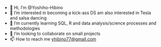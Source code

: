 - 👋 Hi, I’m @Yoshiho-Hibino
- 👀 I’m interested in becoming a kick-ass DS am also interested in Tesla and salsa dancing
- 🌱 I’m currently learning SQL, R and data analysis/science processes and methodologies
- 💞️ I’m looking to collaborate on small projects
- 📫 How to reach me yhibino77@gmail.com

<!---
Yoshiho-Hibino/Yoshiho-Hibino is a ✨ special ✨ repository because its `README.md` (this file) appears on your GitHub profile.
You can click the Preview link to take a look at your changes.
--->
